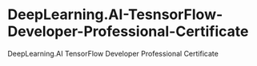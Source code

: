 # DeepLearning.AI-TesnsorFlow-Developer-Professional-Certificate
DeepLearning.AI TensorFlow Developer Professional Certificate
